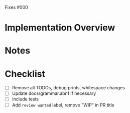 Fixes #000

# Implementation Overview

# Notes

# Checklist

- [ ] Remove all TODOs, debug prints, whitespace changes
- [ ] Update docs/grammar.abnf if necessary
- [ ] Include tests
- [ ] Add `review wanted` label, remove "WIP" in PR title
